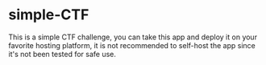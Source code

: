 # simple-CTF

This is a simple CTF challenge, you can take this app and deploy it on your favorite hosting platform, it is not recommended to self-host the app since it's not been tested for safe use.

   
